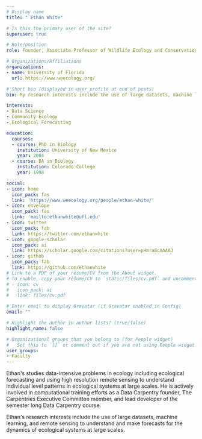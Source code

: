 ```yaml
---
# Display name
title: " Ethan White"

# Is this the primary user of the site?
superuser: true

# Role/position
role: Founder, Associate Professor of Wildlife Ecology and Conservation

# Organizations/Affiliations
organizations:
- name: University of Florida
  url: https://www.weecology.org/

# Short bio (displayed in user profile at end of posts)
bio: My research interests include the use of large datasets, machine learning, and remote sensing to understand and make forecasts for the dynamics of ecological systems at large scales

interests:
- Data Science
- Community Ecology
- Ecological Forecasting

education:
  courses:
  - course: PhD in Biology
    institution: University of New Mexico
    year: 2004
  - course: BA in Biology
    institution: Colorado College
    year: 1998

social:
- icon: home
  icon_pack: fas
  link: 'https://www.weecology.org/people/ethan-white/'
- icon: envelope
  icon_pack: fas
  link: 'mailto:ethanwhite@ufl.edu'
- icon: twitter
  icon_pack: fab
  link: https://twitter.com/ethanwhite
- icon: google-scholar
  icon_pack: ai
  link: https://scholar.google.com/citations?user=pHmra8cAAAAJ
- icon: github
  icon_pack: fab
  link: https://github.com/ethanwhite
# Link to a PDF of your resume/CV from the About widget.
# To enable, copy your resume/CV to `static/files/cv.pdf` and uncomment the lines below.
# - icon: cv
#   icon_pack: ai
#   link: files/cv.pdf

# Enter email to display Gravatar (if Gravatar enabled in Config)
email: ""

# Highlight the author in author lists? (true/false)
highlight_name: false

# Organizational groups that you belong to (for People widget)
#   Set this to `[]` or comment out if you are not using People widget.
user_groups:
- Faculty
---
```


Ethan's studies data-intensive problems in ecology including ecological forecasting and using high resolution remote sensing to understand individual level patterns in ecological systems at large scales. He is actively involved in computational training efforts as a Data Carpentry founder, The Carpentries Executive Committee member, and lead developer of the semester long Data Carpentry course.

Ethan's research interests include the use of large datasets, machine learning, and remote sensing to understand and make forecasts for the dynamics of ecological systems at large scales.
